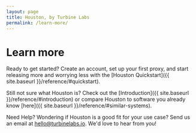 ```yaml
---
layout: page
title: Houston, by Turbine Labs
permalink: /learn-more/
---
```


# Learn more

Ready to get started? Create an account, set up your first proxy, and start releasing
more and worrying less with the [Houston Quickstart]({{ site.baseurl }}/reference/#quickstart).

Still not sure what Houston is? Check out the [Introduction]({{ site.baseurl }}/reference/#introduction) or
compare Houston to software you already know [here]({{ site.baseurl }}/reference/#similar-systems).

Need Help? Wondering if Houston is a good fit for your use case?
Send us an email at [hello@turbinelabs.io](mailto:hello@turbinelabs.io). We'd
love to hear from you!
